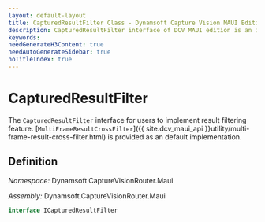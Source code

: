 ```yaml
---
layout: default-layout
title: CapturedResultFilter Class - Dynamsoft Capture Vision MAUI Edition
description: CapturedResultFilter interface of DCV MAUI edition is an interface for users to implement result filtering feature.
keywords: 
needGenerateH3Content: true
needAutoGenerateSidebar: true
noTitleIndex: true
---
```


# CapturedResultFilter

The `CapturedResultFilter` interface for users to implement result filtering feature. [`MultiFrameResultCrossFilter`]({{ site.dcv_maui_api }}utility/multi-frame-result-cross-filter.html) is provided as an default implementation.

## Definition

*Namespace:* Dynamsoft.CaptureVisionRouter.Maui

*Assembly:* Dynamsoft.CaptureVisionRouter.Maui

```csharp
interface ICapturedResultFilter
```

